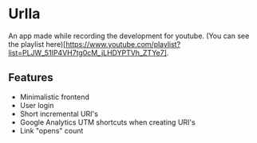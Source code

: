 # Urlla

An app made while recording the development for youtube. (You can see the playlist here)[https://www.youtube.com/playlist?list=PLJW_51IP4VH7tg0cM_jLHDYPTVh_ZTYe7].

## Features
- Minimalistic frontend
- User login
- Short incremental URI's
- Google Analytics UTM shortcuts when creating URI's
- Link "opens" count
